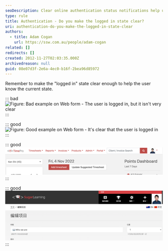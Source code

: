 ```yaml
---
seoDescription: Clear online authentication status notifications help users understand their logged-in state.
type: rule
title: Authentication - Do you make the logged in state clear?
uri: authentication-do-you-make-the-logged-in-state-clear
authors:
  - title: Adam Cogan
    url: https://ssw.com.au/people/adam-cogan
related: []
redirects: []
created: 2012-11-27T02:03:35.000Z
archivedreason: null
guid: 08e07d3f-2e6a-4ec0-b16f-2bea96d85972
---
```


Remember to make the "logged in" state clear enough to help the user know the current state.

<!--endintro-->

::: bad
![Figure: Bad example on Web form - The user is logged in, but it isn't very clear](/weblogin_bad.gif)
:::

::: good
![Figure: Good example on Web form - It's clear that the user is logged in](/weblogin_good.gif)
:::

::: good
![Figure: Good example - TimePro use avatar to state user logged in](timepro-loggin.png)
:::

::: good
![Figure: Good example - SugarLearning use avatar to state user logged in](sugarlearning-loggin.png)
:::
